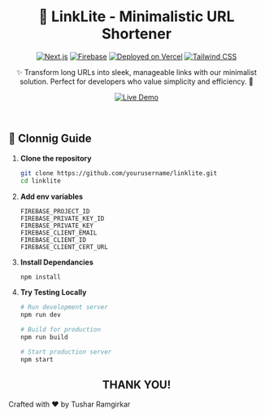 <center>

# 🔗 LinkLite - Minimalistic URL Shortener

[![Next.js](https://img.shields.io/badge/Next.js-13.5-000000?logo=next.js)](https://nextjs.org/)
[![Firebase](https://img.shields.io/badge/Firebase-10.6-FFCA28?logo=firebase)](https://firebase.google.com/)
[![Deployed on Vercel](https://img.shields.io/badge/Deployed%20on-Vercel-000000?logo=vercel)](https://vercel.com)
[![Tailwind CSS](https://img.shields.io/badge/Tailwind_CSS-3.3-06B6D4?logo=tailwind-css)](https://tailwindcss.com)


✨ Transform long URLs into sleek, manageable links with our minimalist solution. Perfect for developers who value simplicity and efficiency. 🚀

[![Live Demo](https://img.shields.io/badge/Visit%20Site-Live%20Demo-2ea44f?style=for-the-badge&logo=vercel)](https://link-lite-tau.vercel.app)

</center>

<br/>

## 🚀 Clonnig Guide

1. **Clone the repository**
   ```bash
   git clone https://github.com/yourusername/linklite.git
   cd linklite
   ```
2. **Add env variables**
    ```plain text
    FIREBASE_PROJECT_ID
    FIREBASE_PRIVATE_KEY_ID
    FIREBASE_PRIVATE_KEY
    FIREBASE_CLIENT_EMAIL
    FIREBASE_CLIENT_ID
    FIREBASE_CLIENT_CERT_URL
    ```
3. **Install Dependancies**
    ```bash
    npm install
    ```
3. **Try Testing Locally** 
    ```bash
    # Run development server
    npm run dev

    # Build for production
    npm run build

    # Start production server
    npm start
    ```

<center>

## THANK YOU!

</center>
Crafted with ❤️ by Tushar Ramgirkar
